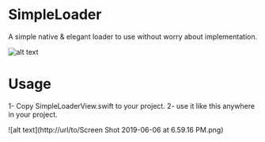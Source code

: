 # SimpleLoader
A simple native &amp; elegant loader to use without worry about implementation.

![alt text](http://url/to/preview.gif)

# Usage
1- Copy SimpleLoaderView.swift to your project.
2- use it like this anywhere in your project.

![alt text](http://url/to/Screen Shot 2019-06-06 at 6.59.16 PM.png)
